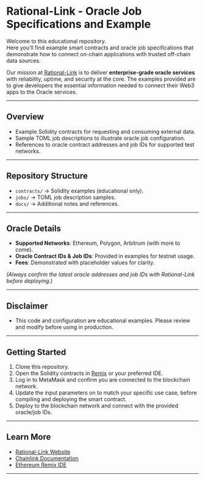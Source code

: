 # Rational-Link - Oracle Job Specifications and Example

Welcome to this educational repository.  
Here you’ll find example smart contracts and oracle job specifications that demonstrate how to connect on-chain applications with trusted off-chain data sources.

Our mission at [Rational-Link](https://www.rational-link.com) is to deliver **enterprise-grade oracle services** with reliability, uptime, and security at the core. The examples provided are to give developers the essential information needed to connect their Web3 apps to the Oracle services.

---

## Overview
- Example Solidity contracts for requesting and consuming external data.
- Sample TOML job descriptions to illustrate oracle job configuration.
- References to oracle contract addresses and job IDs for supported test networks.


---

## Repository Structure
- `contracts/` → Solidity examples (educational only).
- `jobs/` → TOML job description samples.
- `docs/` → Additional notes and references.

---

## Oracle Details
- **Supported Networks**: Ethereum, Polygon, Arbitrum (with more to come).  
- **Oracle Contract IDs & Job IDs**: Provided in examples for testnet usage.  
- **Fees**: Demonstrated with placeholder values for clarity.  

*(Always confirm the latest oracle addresses and job IDs with Rational-Link before deploying.)*

---

## Disclaimer
- This code and configuration are educational examples. Please review and modify before using in production.

---

## Getting Started
1. Clone this repository.  
2. Open the Solidity contracts in [Remix](https://remix.ethereum.org/) or your preferred IDE.  
3. Log in to MetaMask and confirm you are connected to the blockchain network.
4. Update the input parameters on to match your specific use case, before compiling and deploying the smart contract.  
5. Deploy to the blockchain network and connect with the provided oracle/job IDs. 
---

## Learn More
- [Rational-Link Website](https://www.rational-link.com)  
- [Chainlink Documentation](https://docs.chain.link/)  
- [Ethereum Remix IDE](https://remix.ethereum.org/)  

---